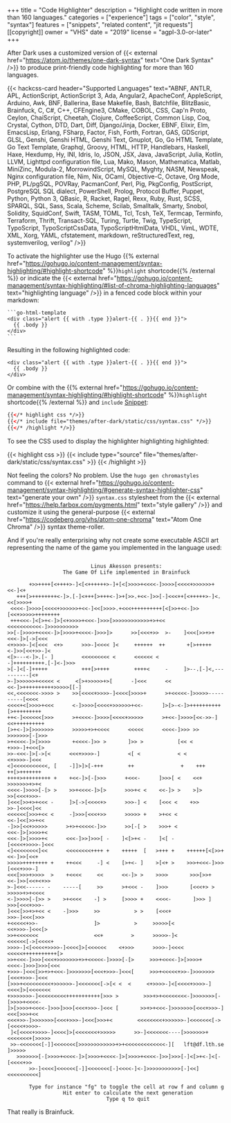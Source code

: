 +++
title = "Code Highlighter"
description = "Highlight code written in more than 160 languages."
categories = ["experience"]
tags = ["color", "style", "syntax"]
features = ["snippets", "related content", "jit requests"]
[[copyright]]
  owner = "VHS"
  date = "2019"
  license = "agpl-3.0-or-later"
+++

After Dark uses a customized version of {{< external href="https://atom.io/themes/one-dark-syntax" text="One Dark Syntax" />}} to produce print-friendly code highlighting for more than 160 languages.

<style>.card-content .inner { overflow: scroll; height: 200px; }</style>
{{< hackcss-card header="Supported Languages" text="ABNF, ANTLR, APL, ActionScript, ActionScript 3, Ada, Angular2, ApacheConf, AppleScript, Arduino, Awk, BNF, Ballerina, Base Makefile, Bash, Batchfile, BlitzBasic, Brainfuck, C, C#, C++, CFEngine3, CMake, COBOL, CSS, Cap'n Proto, Ceylon, ChaiScript, Cheetah, Clojure, CoffeeScript, Common Lisp, Coq, Crystal, Cython, DTD, Dart, Diff, Django/Jinja, Docker, EBNF, Elixir, Elm, EmacsLisp, Erlang, FSharp, Factor, Fish, Forth, Fortran, GAS, GDScript, GLSL, Genshi, Genshi HTML, Genshi Text, Gnuplot, Go, Go HTML Template, Go Text Template, Graphql, Groovy, HTML, HTTP, Handlebars, Haskell, Haxe, Hexdump, Hy, INI, Idris, Io, JSON, JSX, Java, JavaScript, Julia, Kotlin, LLVM, Lighttpd configuration file, Lua, Mako, Mason, Mathematica, Matlab, MiniZinc, Modula-2, MorrowindScript, MySQL, Myghty, NASM, Newspeak, Nginx configuration file, Nim, Nix, OCaml, Objective-C, Octave, Org Mode, PHP, PL/pgSQL, POVRay, PacmanConf, Perl, Pig, PkgConfig, PostScript, PostgreSQL SQL dialect, PowerShell, Prolog, Protocol Buffer, Puppet, Python, Python 3, QBasic, R, Racket, Ragel, Rexx, Ruby, Rust, SCSS, SPARQL, SQL, Sass, Scala, Scheme, Scilab, Smalltalk, Smarty, Snobol, Solidity, SquidConf, Swift, TASM, TOML, Tcl, Tcsh, TeX, Termcap, Terminfo, Terraform, Thrift, Transact-SQL, Turing, Turtle, Twig, TypeScript, TypoScript, TypoScriptCssData, TypoScriptHtmlData, VHDL, VimL, WDTE, XML, Xorg, YAML, cfstatement, markdown, reStructuredText, reg, systemverilog, verilog" />}}

To activate the highlighter use the Hugo {{% external href="https://gohugo.io/content-management/syntax-highlighting/#highlight-shortcode" %}}`highlight` shortcode{{% /external %}} or indicate the {{< external href="https://gohugo.io/content-management/syntax-highlighting/#list-of-chroma-highlighting-languages" text="highlighting language" />}} in a fenced code block within your markdown:

````
```go-html-template
<div class="alert {{ with .type }}alert-{{ . }}{{ end }}">
  {{ .body }}
</div>
```
````

Resulting in the following highlighted code:

```go-html-template
<div class="alert {{ with .type }}alert-{{ . }}{{ end }}">
  {{ .body }}
</div>
```

Or combine with the {{% external href="https://gohugo.io/content-management/syntax-highlighting/#highlight-shortcode" %}}`highlight` shortcode{{% /external %}} and `include` [Snippet](../snippets):

```html
{{</* highlight css */>}}
{{</* include file="themes/after-dark/static/css/syntax.css" */>}}
{{</* /highlight */>}}
```

To see the CSS used to display the highlighter highlighting highlighted:

{{< highlight css >}}
{{< include type="source" file="themes/after-dark/static/css/syntax.css" >}}
{{< /highlight >}}

Not feeling the colors? No problem. Use the `hugo gen chromastyles` command to {{< external href="https://gohugo.io/content-management/syntax-highlighting/#generate-syntax-highlighter-css" text="generate your own" />}} `syntax.css` stylesheet from the {{< external href="https://help.farbox.com/pygments.html" text="style gallery" />}} and customize it using the general-purpose {{< external href="https://codeberg.org/vhs/atom-one-chroma" text="Atom One Chroma" />}} syntax theme-roller.

And if you're really enterprising why not create some executable ASCII art representing the name of the game you implemented in the language used:

```brainfuck

                           Linus Akesson presents:
                  The Game Of Life implemented in Brainfuck

       +>>++++[<++++>-]<[<++++++>-]+[<[>>>>+<<<<-]>>>>[<<<<+>>>>>>+<<-]<+
   +++[>++++++++<-]>.[-]<+++[>+++<-]>+[>>.+<<-]>>[-]<<<++[<+++++>-]<.<<[>>>>+
 <<<<-]>>>>[<<<<+>>>>>>+<<-]<<[>>>>.+<<<++++++++++[<[>>+<<-]>>[<<+>>>>>++++++++
 +++<<<-]<[>+<-]>[<+>>>>+<<<-]>>>[>>>>>>>>>>>>+>+<<     <<<<<<<<<<<-]>>>>>>>>>>
>>[-[>>>>+<<<<-]>[>>>>+<<<<-]>>>]>      >>[<<<+>>  >-    ]<<<[>>+>+<<<-]>[->[<<<
<+>>>>-]<[<<<  <+>      >>>-]<<<< ]<     ++++++  ++       +[>+++++<-]>>[<<+>>-]<
<[>---<-]>.[- ]         <<<<<<<<< <      <<<<<< <         -]++++++++++.[-]<-]>>>
>[-]<[-]+++++           +++[>++++        ++++<     -     ]>--.[-]<,----------[<+
>-]>>>>>>+<<<<< <     <[>+>>>>>+>[      -]<<<      <<   <<-]>++++++++++>>>>>[[-]
<<,<<<<<<<->>>> >    >>[<<<<+>>>>-]<<<<[>>>>+      >+<<<<<-]>>>>>----------[<<<<
<<<<+<[>>>>+<<<      <-]>>>>[<<<<+>>>>>>+<<-      ]>[>-<-]>++++++++++[>+++++++++
++<-]<<<<<<[>>>      >+<<<<-]>>>>[<<<<+>>>>>      >+<<-]>>>>[<<->>-]<<++++++++++
[>+<-]>[>>>>>>>      >>>>>+>+<<<<      <<<<<      <<<<-]>>> >>     >>>>>>>[-[>>>
>+<<<<-]>[>>>>       +<<<<-]>> >       ]>> >           [<< <        +>>>-]+<<<[>
>>-<<<-]>[->[<      <<<+>>>>-]         <[ <            < <           <+>>>>-]<<<
<]<<<<<<<<<<<, [    -]]>]>[-+++        ++               +    +++     ++[>+++++++
++++>+++++++++ +    +<<-]>[-[>>>      +<<<-      ]>>>[ <    <<+      >>>>>>>+>+<
<<<<-]>>>>[-[> >    >>+<<<<-]>[>      >>>+< <    <<-]> >    >]>      >>[<<<+>>>-
]<<<[>>+>+<<< -     ]>[->[<<<<+>      >>>-] <    [<<< <    +>>       >>-]<<<<]<<
<<<<<<[>>>+<< <     -]>>>[<<<+>>      >>>>> +    >+<< <             <<-]<<[>>+<<
-]>>[<<+>>>>>      >+>+<<<<<-]>>      >>[-[ >    >>>+ <            <<<-]>[>>>>+<
<<<-]>[>>>>+<      <<<-]>>]>>>[ -    ]<[>+< -    ]<[ -           [<<<<+>>>>-]<<<
<]<<<<<<<<]<<      <<<<<<<<++++ +    +++++  [   >+++ +    ++++++[<[>>+<<-]>>[<<+
>>>>>++++++++ +    ++<<<     -] <    [>+<- ]    >[<+ >    >>>+<<<-]>>>[<<<+>>>-]
<<<[>>>+>>>>  >    +<<<<     <<      <<-]> >    >>>>       >>>[>>+<<-]>>[<<+<+>>
>-]<<<------ -    -----[     >>      >+<<< -    ]>>>       [<<<+> > >>>>>+>+<<<<
<-]>>>>[-[>> >    >+<<<<    -] >     [>>>> +    <<<<-       ]>>> ]  >>>[<<<+>>>-
]<<<[>>+>+<< <    -]>>>     >>           > >    [<<<+               >>>-]<<<[>>>
+<<<<<+>>-                  ]>           >     >>>>>[<             <<+>>>-]<<<[>
>>+<<<<<<<                  <<+         >      >>>>>-]<          <<<<<<[->[<<<<+
>>>>-]<[<<<<+>>>>-]<<<<]>[<<<<<<    <+>>>      >>>>-]<<<<     <<<<<+++++++++++[>
>>+<<<-]>>>[<<<+>>>>>>>+>+<<<<<-]>>>>[-[>     >>>+<<<<-]>[>>>>+<<<<-]>>>]>>>[<<<
+>>>-]<<<[>>+>+<<<-]>>>>>>>[<<<+>>>-]<<<[     >>>+<<<<<+>>-]>>>>>>>[<<<+>>>-]<<<
[>>>+<<<<<<<<<+>>>>>>-]<<<<<<<[->[< <  <     <+>>>>-]<[<<<<+>>>>-]<<<<]>[<<<<<<<
+>>>>>>>-]<<<<<<<<<+++++++++++[>>> >        >>>+>+<<<<<<<<-]>>>>>>>[-[>>>>+<<<<-
]>[>>>>+<<<<-]>>>]>>>[<<<+>>>-]<<< [       >>+>+<<<-]>>>>>>>[<<<+>>>-]<<<[>>>+<<
<<<+>>-]>>>>>>>[<<<+>>>-]<<<[>>>+<        <<<<<<<<+>>>>>>-]<<<<<<<[->[<<<<+>>>>-
 ]<[<<<<+>>>>-]<<<<]>[<<<<<<<+>>>>>      >>-]<<<<<<<----[>>>>>>>+<<<<<<<+[>>>>>
 >>-<<<<<<<[-]]<<<<<<<[>>>>>>>>>>>>+>+<<<<<<<<<<<<<-][   lft@df.lth.se   ]>>>>>
   >>>>>>>[-[>>>>+<<<<-]>[>>>>+<<<<-]>[>>>>+<<<<-]>>]>>>[-]<[>+<-]<[-[<<<<+>>
       >>-]<<<<]<<<<<<[-]]<<<<<<<[-]<<<<-]<-]>>>>>>>>>>>[-]<<]<<<<<<<<<<]

       Type for instance "fg" to toggle the cell at row f and column g
                  Hit enter to calculate the next generation
                                Type q to quit

```

That really is Brainfuck.
